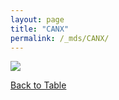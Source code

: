 ```yaml
---
layout: page
title: "CANX"
permalink: /_mds/CANX/
---
```


![](../../algns0/5HSAA016580_aln_report.png?raw=true)

[Back to Table](../../display)
